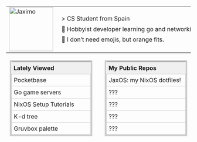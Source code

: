 <div align="center">
  <table style="border: none;">
    <tr style="border: none;">
      <td style="border: none; vertical-align: middle;">
        <img src="https://habbofont.net/font/habbo/jaximo.gif" alt="Jaximo" width="120">
      </td>
      <td style="border: none; padding-left: 15px; vertical-align: middle; text-align: left;">
        <p style="line-height: 0.8;">> CS Student from Spain</p>
        <p style="line-height: 0.8;"> 🧃 Hobbyist developer learning go and networking.</p>
        <p style="line-height: 0.8;"> 🍊 I don’t need emojis, but orange fits.</p>
      </td>
    </tr>
  </table>
</div>

<div style="display: flex; justify-content: center; align-items: flex-start; width: 100%; margin-top: 20px;">
  <!-- Primera tabla -->
  <table style="border: solid 4px #ccc; border-collapse: collapse; text-align: left; width: 250px; table-layout: auto; margin: 0 10px;">
    <thead>
      <tr>
        <th style="padding: 6px; background-color: #f0f0f0; text-align: left;">Lately Viewed</th>
      </tr>
    </thead>
    <tbody>
      <tr>
        <td style="padding: 6px; word-wrap: break-word;">Pocketbase</td>
      </tr>
      <tr>
        <td style="padding: 6px; word-wrap: break-word;">Go game servers</td>
      </tr>
      <tr>
        <td style="padding: 6px; word-wrap: break-word;">NixOS Setup Tutorials</td>
      </tr>
      <tr>
        <td style="padding: 6px; word-wrap: break-word;">K-d tree</td>
      </tr>
      <tr>
        <td style="padding: 6px; word-wrap: break-word;">Gruvbox palette</td>
      </tr>
    </tbody>
  </table>

  <!-- Separador vertical -->
  <div style="border-left: 2px solid #ccc; height: auto; margin: 0 6px;"></div>

  <!-- Segunda tabla -->
  <table style="border: solid 4px #ccc; border-collapse: collapse; text-align: left; width: 250px; table-layout: auto; margin: 0 10px;">
    <thead>
      <tr>
        <th style="padding: 6px; background-color: #f0f0f0; text-align: left;">My Public Repos</th>
      </tr>
    </thead>
    <tbody>
      <tr>
        <td style="padding: 6px; word-wrap: break-word;">JaxOS: my NixOS dotfiles!</td>
      </tr>
      <tr>
        <td style="padding: 6px; word-wrap: break-word;">???</td>
      </tr>
      <tr>
        <td style="padding: 6px; word-wrap: break-word;">???</td>
      </tr>
      <tr>
        <td style="padding: 6px; word-wrap: break-word;">???</td>
      </tr>
      <tr>
        <td style="padding: 6px; word-wrap: break-word;">???</td>
      </tr>
    </tbody>
  </table>
</div>

<style>
  td {
    border: 1px solid #ccc;
  }
  tr td:last-child {
    width: 1%;
    white-space: nowrap;
  }
</style>
